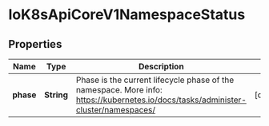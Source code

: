 
# IoK8sApiCoreV1NamespaceStatus

## Properties
Name | Type | Description | Notes
------------ | ------------- | ------------- | -------------
**phase** | **String** | Phase is the current lifecycle phase of the namespace. More info: https://kubernetes.io/docs/tasks/administer-cluster/namespaces/ |  [optional]



